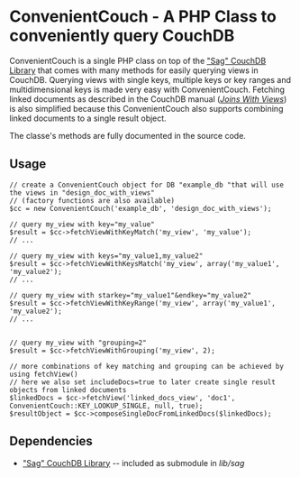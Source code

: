 # ConvenientCouch - A PHP Class to conveniently query CouchDB

ConvenientCouch is a single PHP class on top of the ["Sag" CouchDB Library](https://github.com/sbisbee/sag) that comes with many methods for easily querying views in CouchDB. Querying views with single keys, multiple keys or key ranges and multidimensional keys is made very easy with ConvenientCouch. Fetching linked documents as described in the CouchDB manual (*[Joins With Views](http://docs.couchdb.org/en/latest/couchapp/views/joins.html)*) is also simplified because this ConvenientCouch also supports combining linked documents to a single result object.

The classe's methods are fully documented in the source code.

## Usage

```
// create a ConvenientCouch object for DB "example_db "that will use the views in "design_doc_with_views"
// (factory functions are also available)
$cc = new ConvenientCouch('example_db', 'design_doc_with_views');

// query my_view with key="my_value"
$result = $cc->fetchViewWithKeyMatch('my_view', 'my_value');
// ...

// query my_view with keys="my_value1,my_value2"
$result = $cc->fetchViewWithKeysMatch('my_view', array('my_value1', 'my_value2');
// ...

// query my_view with starkey="my_value1"&endkey="my_value2"
$result = $cc->fetchViewWithKeyRange('my_view', array('my_value1', 'my_value2');
// ...


// query my_view with "grouping=2"
$result = $cc->fetchViewWithGrouping('my_view', 2);

// more combinations of key matching and grouping can be achieved by using fetchView()
// here we also set includeDocs=true to later create single result objects from linked documents
$linkedDocs = $cc->fetchView('linked_docs_view', 'doc1', ConvenientCouch::KEY_LOOKUP_SINGLE, null, true);
$resultObject = $cc->composeSingleDocFromLinkedDocs($linkedDocs);
```

## Dependencies

* ["Sag" CouchDB Library](https://github.com/sbisbee/sag) -- included as submodule in *lib/sag*
